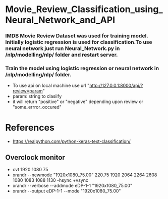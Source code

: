 # Movie_Review_Classification_using_Neural_Network_and_API
### IMDB Movie Review Dataset was used for training model. Initially logistic regression is used for classification.To use neural network just run Neural_Network.py in /nlp/modelling/nlp/ folder and restart server.

###  Train the model using logistic regression or neural network in /nlp/modelling/nlp/ folder.

*  To use api on local machine  use url "http://127.0.0.1:8000/api/?review=param" 
*  param: string to clasiify
*  it will return "positive" or "negative" depending upon review or "some_errror_occured" 

# References
* https://realpython.com/python-keras-text-classification/
## Overclock monitor
* cvt 1920 1080 75
* xrandr --newmode "1920x1080_75.00"  220.75  1920 2064 2264 2608  1080 1083 1088 1130 -hsync +vsync
* xrandr --verbose --addmode eDP-1-1 "1920x1080_75.00"
* xrandr --output eDP-1-1 --mode "1920x1080_75.00"
